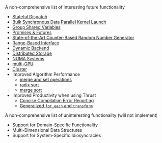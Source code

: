 A non-comprehensive list of interesting future functionality

  * [Stateful Dispatch](https://github.com/thrust/thrust/issues/3)
  * [Bulk Synchronous Data Parallel Kernel Launch](https://github.com/thrust/thrust/issues/124)
  * [Group Shared Variables](https://github.com/thrust/thrust/issues/125)
  * [Promises & Futures](https://github.com/thrust/thrust/issues/126)
  * [State-of-the-Art Counter-Based Random Number Generator](https://github.com/thrust/thrust/issues/38)
  * [Range-Based Interface](https://github.com/thrust/thrust/issues/127)
  * [Dynamic Backend](https://github.com/thrust/thrust/issues/130)
  * [Distributed Storage](https://github.com/thrust/thrust/issues/131)
  * [NUMA Systems](https://github.com/thrust/thrust/issues/132)
  * [multi-GPU](https://github.com/thrust/thrust/issues/133)
  * [Cluster](https://github.com/thrust/thrust/issues/134)
  * Improved Algorithm Performance
    * [merge and set operations](https://github.com/thrust/thrust/issues/135)
    * [radix sort](https://github.com/thrust/thrust/issues/136)
    * [merge sort](https://github.com/thrust/thrust/issues/137)
  * Improved Productivity when using Thrust
    * [Concise Compilation Error Reporting](https://github.com/thrust/thrust/issues/139)
    * [Generalized `for_each` and `transform`](https://github.com/thrust/thrust/issues/107)

A non-comprehensive list of uninteresting functionality (will not implement)

  * Support for Domain-Specific Functionality
  * Multi-Dimensional Data Structures
  * Support for System-Specific Idiosyncracies